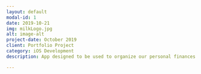 ```yaml
---
layout: default
modal-id: 1
date: 2019-10-21
img: milkLogo.jpg
alt: image-alt
project-date: October 2019
client: Portfolio Project
category: iOS Development
description: App designed to be used to organize our personal finances. The features included on the app allow the user to insert deposits and withdrawals and to see the graphs related to the user's transactions. Technologies and tools used - Swift | UIKit | CocoaPods | Xcode | Firebase | Git - GitHub | MVC | Kanban | Gimp | AdobeXd

---
```

